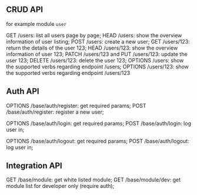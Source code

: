 CRUD API
-------------------
for example module `user`

GET /users: list all users page by page;
HEAD /users: show the overview information of user listing;
POST /users: create a new user;
GET /users/123: return the details of the user 123;
HEAD /users/123: show the overview information of user 123;
PATCH /users/123 and PUT /users/123: update the user 123;
DELETE /users/123: delete the user 123;
OPTIONS /users: show the supported verbs regarding endpoint /users;
OPTIONS /users/123: show the supported verbs regarding endpoint /users/123

Auth API
-------------------

OPTIONS /base/auth/register: get required params;
POST /base/auth/register: register a new user;

OPTIONS /base/auth/login: get required params;
POST /base/auth/login: log user in;

OPTIONS /base/auth/logout: get required params;
POST /base/auth/logout: log user in;

Integration API
-------------------

GET /base/module: get white listed module;
GET /base/module/dev: get module list for developer only (require auth);
